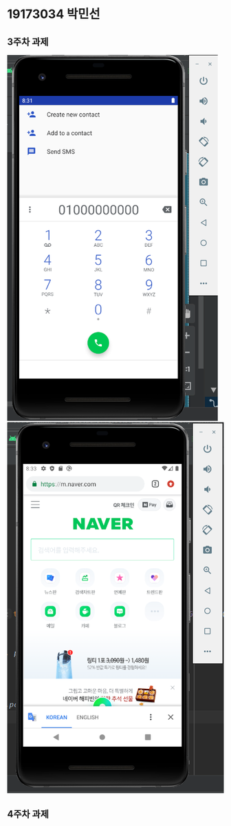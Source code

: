 # 19173034 박민선
## 3주차 과제
<img width="" height="" src="./png/3-1.png"></img>
<img width="" height="" src="./png/3-2.png"></img>
## 4주차 과제
